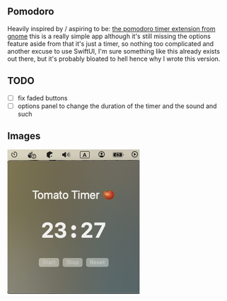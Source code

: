## Pomodoro

Heavily inspired by / aspiring to be: [the pomodoro timer extension from
gnome](https://extensions.gnome.org/extension/53/pomodoro/) this is a really
simple app although it's still missing the options feature aside from that it's
just a timer, so nothing too complicated and another excuse to use SwiftUI, I'm
sure something like this already exists out there, but it's probably bloated to
hell hence why I wrote this version.

## TODO

- [ ] fix faded buttons
- [ ] options panel to change the duration of the timer and the sound and such

## Images

![](image.png)

